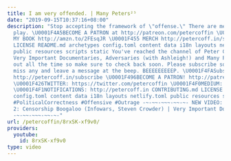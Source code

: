 ```yaml
---
title: I am very offended. | Many Peters²⁵
date: "2019-09-15T10:37:16+08:00"
description: "Stop accepting the framework of \"offense.\" There are mechanics at
  play. \U0001F4A5BECOME A PATRON at http://patreon.com/petercoffin \U0001F4D5 ORDER
  MY BOOK http://amzn.to/2FEsqJR \U0001F455 MERCH http://petercoff.in/store CONTRIBUTING.md
  LICENSE README.md archetypes config.toml content data i18n layouts netlify.toml
  public resources scripts static You've reached the channel of Peter Coffin, a weirdo.
  Very Important Documentaries, Adversaries (with Ashleigh!) and Many Peters are coming
  out all the time so make sure to check back soon. Please subscribe so you don't
  miss any and leave a message at the beep. BEEEEEEEEEP. \U0001F4FASubscribe NOW!
  http://petercoff.in/subscribe \U0001F496BECOME A PATRON! http://patreon.com/petercoffin
  \U0001F426TWITTER: https://twitter.com/petercoffin \U0001F4F0MEDIUM: https://medium.com/@petercoffin
  \U0001F4F1NOTIFICATIONS: http://petercoff.in CONTRIBUTING.md LICENSE README.md archetypes
  config.toml content data i18n layouts netlify.toml public resources scripts static
  #PoliticalCorrectness #Offensive #Outrage -~-~~-~~~-~~-~- NEW VIDEO: \"Free Speech
  2: Censorship Boogaloo (Infowars, Steven Crowder) | Very Important Docs²³\" https://www.youtube.com/watch?v=SlFdykutQ0g&list=PL9oHQnEByWyXObkJN9YYQS9hxBjpN8RLG
  -~-~~-~~~-~~-~-"
url: /petercoffin/8rxSK-xf9v0/
providers:
  youtube:
    id: 8rxSK-xf9v0
type: video
---
```

